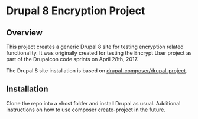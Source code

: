# Drupal 8 Encryption Project

## Overview

This project creates a generic Drupal 8 site for testing encryption related functionality. It was originally created for testing the Encrypt User project as part of the Drupalcon code sprints on April 28th, 2017.

The Drupal 8 site installation is based on [drupal-composer/drupal-project](https://github.com/drupal-composer/drupal-project).

## Installation

Clone the repo into a vhost folder and install Drupal as usual. Additional instructions on how to use composer create-project in the future.


